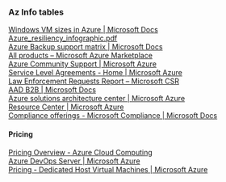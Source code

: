 <dt><h3>Az Info tables</h3>
<dl>

<dt><a href="https://docs.microsoft.com/en-us/azure/virtual-machines/windows/sizes" target="_blank">Windows VM sizes in Azure | Microsoft Docs</a></dt>
<dt><a href="https://azurecomcdn.azureedge.net/cvt-8dbce39d71c5770de50aa79b8152b9f5ecc2b23da7864ed3a77f6bf179d4ce3e/mediahandler/files/resourcefiles/azure-resiliency-infographic/Azure_resiliency_infographic.pdf" target="_blank">Azure_resiliency_infographic.<wbr>pdf</a>
            </dt>
        <dt><a href="https://docs.microsoft.com/en-us/azure/backup/backup-support-matrix" target="_blank">Azure Backup support matrix | Microsoft Docs</a>
            </dt>
<dt><a href="https://azuremarketplace.microsoft.com/en-us/marketplace/apps/category/security?search=security&amp;page=1" target="_blank">All products – Microsoft Azure Marketplace</a>
            </dt>
        <dt><a href="https://azure.microsoft.com/en-us/support/community/" target="_blank">Azure Community Support | Microsoft Azure</a>
            </dt>
 <dt><a href="https://azure.microsoft.com/en-us/support/legal/sla/" target="_blank">Service Level Agreements - Home | Microsoft Azure</a>
            </dt>
        <dt><a href="https://www.microsoft.com/en-us/corporate-responsibility/law-enforcement-requests-report?rtc=1" target="_blank">Law Enforcement Requests Report – Microsoft CSR</a>
            </dt>
        <dt><a href="https://docs.microsoft.com/en-us/azure/active-directory/b2b/" target="_blank">AAD B2B | Microsoft Docs</a>
            </dt>
        <dt><a href="https://azure.microsoft.com/en-us/solutions/architecture/" target="_blank">Azure solutions architecture center | Microsoft Azure</a>
            </dt>
        <dt><a href="https://azure.microsoft.com/en-us/resources/" target="_blank">Resource Center | Microsoft Azure</a>
            </dt>
        <dt><a href="https://docs.microsoft.com/en-us/microsoft-365/compliance/offering-home" target="_blank">Compliance offerings - Microsoft Compliance | Microsoft Docs</a>
        </dt>
<h4>Pricing</h4>              
<dt><a href="https://www.azure.cn/en-us/pricing/" target="_blank">Pricing Overview - Azure Cloud Computing</a>
            </dt>
            <dt><a href="https://azure.microsoft.com/en-us/pricing/details/devops/server/" target="_blank">Azure DevOps Server | Microsoft Azure</a></dt>
            <dt><a href="https://azure.microsoft.com/en-us/pricing/details/virtual-machines/dedicated-host/" target="_blank">Pricing - Dedicated Host Virtual Machines | Microsoft Azure</a></dt>
</dl></dt>
        
        
